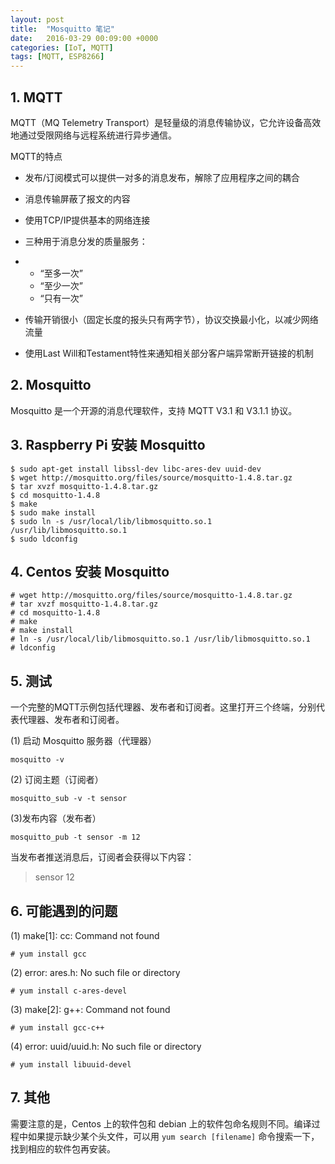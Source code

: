 ```yaml
---
layout: post
title:  "Mosquitto 笔记"
date:   2016-03-29 00:09:00 +0000
categories: [IoT, MQTT]
tags: [MQTT, ESP8266]
---
```


## 1. MQTT

MQTT（MQ Telemetry Transport）是轻量级的消息传输协议，它允许设备高效地通过受限网络与远程系统进行异步通信。

MQTT的特点

- 发布/订阅模式可以提供一对多的消息发布，解除了应用程序之间的耦合

- 消息传输屏蔽了报文的内容

- 使用TCP/IP提供基本的网络连接

- 三种用于消息分发的质量服务：

- - “至多一次”
  - “至少一次”
  - “只有一次”

- 传输开销很小（固定长度的报头只有两字节），协议交换最小化，以减少网络流量

- 使用Last Will和Testament特性来通知相关部分客户端异常断开链接的机制

## 2. Mosquitto

Mosquitto 是一个开源的消息代理软件，支持 MQTT V3.1 和 V3.1.1 协议。

## 3. Raspberry Pi 安装 Mosquitto

```
$ sudo apt-get install libssl-dev libc-ares-dev uuid-dev
$ wget http://mosquitto.org/files/source/mosquitto-1.4.8.tar.gz
$ tar xvzf mosquitto-1.4.8.tar.gz
$ cd mosquitto-1.4.8
$ make
$ sudo make install
$ sudo ln -s /usr/local/lib/libmosquitto.so.1 /usr/lib/libmosquitto.so.1
$ sudo ldconfig
```

## 4. Centos 安装 Mosquitto

```
# wget http://mosquitto.org/files/source/mosquitto-1.4.8.tar.gz
# tar xvzf mosquitto-1.4.8.tar.gz
# cd mosquitto-1.4.8
# make
# make install
# ln -s /usr/local/lib/libmosquitto.so.1 /usr/lib/libmosquitto.so.1
# ldconfig
```

## 5. 测试

一个完整的MQTT示例包括代理器、发布者和订阅者。这里打开三个终端，分别代表代理器、发布者和订阅者。

(1) 启动 Mosquitto 服务器（代理器）

```
mosquitto -v
```

(2) 订阅主题（订阅者）

```
mosquitto_sub -v -t sensor
```

(3)发布内容（发布者）

```
mosquitto_pub -t sensor -m 12
```

当发布者推送消息后，订阅者会获得以下内容：

> sensor 12

## 6. 可能遇到的问题

(1) make[1]: cc: Command not     found

```
# yum install gcc
```

(2) error: ares.h: No such file     or directory

```
# yum install c-ares-devel
```

(3) make[2]: g++: Command not     found

```
# yum install gcc-c++
```

(4) error: uuid/uuid.h: No such     file or directory

```
# yum install libuuid-devel
```

## 7. 其他

需要注意的是，Centos 上的软件包和 debian 上的软件包命名规则不同。编译过程中如果提示缺少某个头文件，可以用 `yum search [filename]` 命令搜索一下，找到相应的软件包再安装。